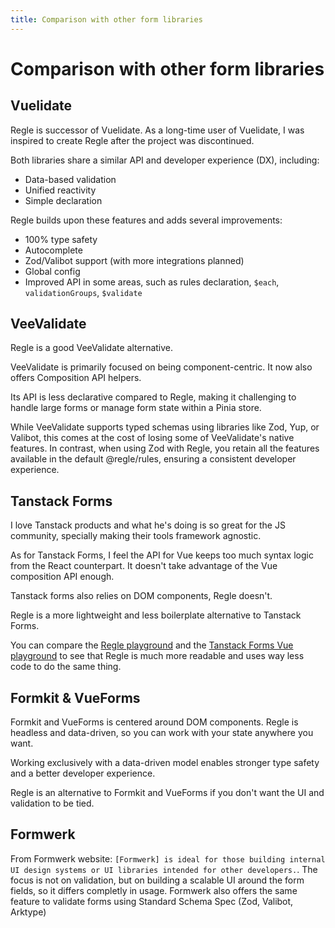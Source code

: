 ```yaml
---
title: Comparison with other form libraries
---
```



# Comparison with other form libraries


## Vuelidate

Regle is successor of Vuelidate. As a long-time user of Vuelidate, I was inspired to create Regle after the project was discontinued.

Both libraries share a similar API and developer experience (DX), including:
- Data-based validation
- Unified reactivity
- Simple declaration

Regle builds upon these features and adds several improvements:
- 100% type safety
- Autocomplete
- Zod/Valibot support (with more integrations planned)
- Global config
- Improved API in some areas, such as rules declaration, `$each`, `validationGroups`, `$validate`

## VeeValidate

Regle is a good VeeValidate alternative.

VeeValidate is primarily focused on being component-centric. It now also offers Composition API helpers.

Its API is less declarative compared to Regle, making it challenging to handle large forms or manage form state within a Pinia store.

While VeeValidate supports typed schemas using libraries like Zod, Yup, or Valibot, this comes at the cost of losing some of VeeValidate's native features. In contrast, when using Zod with Regle, you retain all the features available in the default @regle/rules, ensuring a consistent developer experience.


## Tanstack Forms

I love Tanstack products and what he's doing is so great for the JS community, specially making their tools framework agnostic.

As for Tanstack Forms, I feel the API for Vue keeps too much syntax logic from the React counterpart. 
It doesn't take advantage of the Vue composition API enough.

Tanstack forms also relies on DOM components, Regle doesn't.

Regle is a more lightweight and less boilerplate alternative to Tanstack Forms.

You can compare the [Regle playground](https://play.reglejs.dev) and the [Tanstack Forms Vue playground](https://tanstack.com/form/latest/docs/framework/vue/examples/simple?panel=code) to see that Regle is much more readable and uses way less code to do the same thing.

## Formkit & VueForms

Formkit and VueForms is centered around DOM components.
Regle is headless and data-driven, so you can work with your state anywhere you want.

Working exclusively with a data-driven model enables stronger type safety and a better developer experience.

Regle is an alternative to Formkit and VueForms if you don't want the UI and validation to be tied.

## Formwerk

From Formwerk website: `[Formwerk] is ideal for those building internal UI design systems or UI libraries intended for other developers.`.
The focus is not on validation, but on building a scalable UI around the form fields, so it differs completly in usage.
Formwerk also offers the same feature to validate forms using Standard Schema Spec (Zod, Valibot, Arktype)